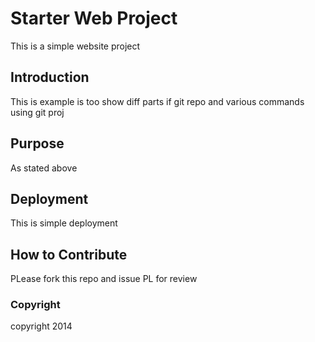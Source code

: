 # Starter Web Project

This is a simple website project

## Introduction

This is example is too show diff parts if git repo and various commands using git proj

## Purpose

As stated above

## Deployment

This is simple deployment

## How to Contribute

PLease fork this repo and issue PL for review

### Copyright

copyright 2014
